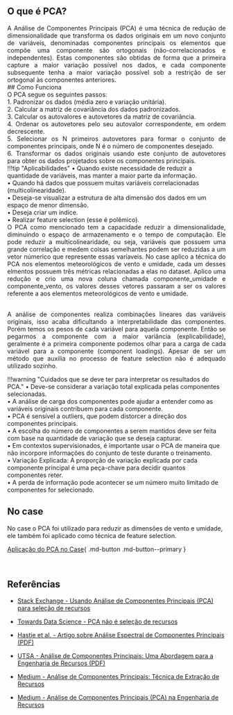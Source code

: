 ## O que é PCA?
<div style="text-align: justify">
A Análise de Componentes Principais (PCA) é uma técnica de redução de dimensionalidade que transforma os dados originais em um novo conjunto de variáveis, denominadas componentes principais os elementos que compõe uma componente são ortogonais (não-correlacionados e independentes). Estas componentes são obtidas de forma que a primeira capture a maior variação possível nos dados, e cada componente subsequente tenha a maior variação possível sob a restrição de ser ortogonal às componentes anteriores.<br />
</div>
## Como Funciona
<div style="text-align: justify">
O PCA segue os seguintes passos:<br />
1.	Padronizar os dados (média zero e variação unitária).<br />
2.	Calcular a matriz de covariância dos dados padronizados.<br />
3.	Calcular os autovalores e autovetores da matriz de covariância.<br />
4.	Ordenar os autovetores pelo seu autovalor correspondente, em ordem decrescente.<br />
5.	Selecionar os N primeiros autovetores para formar o conjunto de componentes principais, onde N é o número de componentes desejado.<br />
6.	Transformar os dados originais usando este conjunto de autovetores para obter os dados projetados sobre os componentes principais.<br />
</div>
!!!tip "Aplicabilidades"
    •	Quando existe necessidade de reduzir a quantidade de variáveis, mas manter a maior parte da informação.<br />
    •	Quando há dados que possuem muitas variáveis correlacionadas (multicolinearidade).<br />
    •	Deseja-se visualizar a estrutura de alta dimensão dos dados em um espaço de menor dimensão.<br />
    •	Deseja criar um índice.<br />
    •	Realizar feature selection (esse é polêmico).<br />

<div style="text-align: justify">   
O PCA como mencionado tem a capacidade reduzir a dimensionalidade, diminuindo o espaço de armazenamento e o tempo de computação. Ele pode reduzir a multicolinearidade, ou seja, variáveis que possuem uma grande correlação e medem coisas semelhantes podem ser reduzidas a um vetor númerico que represente essas varíaveis. No case aplico a técnica do PCA nos elementos meteorológicos de vento e umidade, cada um desses elmentos possuem três métricas relacionadas a elas no dataset. Aplico uma redução e crio uma nova coluna chamada componente_umidade e componente_vento, os valores desses vetores passaram a ser os valores referente a aos elementos meteorológicos de vento e umidade.<br /><br />

A análise de componentes realiza combinações lineares das variáveis originais, isso acaba dificultando a interpretabilidade das componentes. Porém temos os pesos de cada variável para aquela componente. Então se pegarmos a componente com a maior variância (explicabilidade), geralmente é a primeira componente podemos olhar para a carga de cada variável para a componente (component loadings). Apesar de ser um método que auxilia no processo de feature selection não é adequado utilizado sozinho. <br />
</div>

!!!warning "Cuidados que se deve ter para interpretar os resultados do PCA."
    •	Deve-se considerar a variação total explicada pelas componentes selecionadas.<br />
    •	A análise de carga dos componentes pode ajudar a entender como as variáveis originais contribuem para cada componente.<br />
    •	PCA é sensível a outliers, que podem distorcer a direção dos componentes principais.<br />
    •	A escolha do número de componentes a serem mantidos deve ser feita com base na quantidade de variação que se deseja capturar.<br />
    •	Em contextos supervisionados, é importante usar o PCA de maneira que não incorpore informações do conjunto de teste durante o treinamento.<br />
    •	Variação Explicada: A proporção de variação explicada por cada componente principal é uma peça-chave para decidir quantos componentes reter.<br />
    •	A perda de informação pode acontecer se um número muito limitado de componentes for selecionado.<br />


## No case
No case o PCA foi utilizado para reduzir as dimensões de vento e umidade, ele também foi aplicado como técnica de feature selection. <br />

[Aplicação do PCA no Case](https://github.com/pedromateusalmeida/aviacao_brasileira/blob/main/scripts_v2/4_3_feature_selection.ipynb){ .md-button .md-button--primary }


&nbsp;&nbsp;&nbsp;&nbsp;&nbsp;&nbsp;&nbsp;&nbsp;&nbsp;&nbsp;

## Referências

- [Stack Exchange - Usando Análise de Componentes Principais (PCA) para seleção de recursos](https://stats.stackexchange.com/questions/27300/using-principal-component-analysis-pca-for-feature-selection)

- [Towards Data Science - PCA não é seleção de recursos](https://towardsdatascience.com/pca-is-not-feature-selection-3344fb764ae6)

- [Hastie et al. - Artigo sobre Análise Espectral de Componentes Principais (PDF)](https://hastie.su.domains/Papers/spc_jcgs.pdf)

- [UTSA - Análise de Componentes Principais: Uma Abordagem para a Engenharia de Recursos (PDF)](https://rrpress.utsa.edu/server/api/core/bitstreams/014f44f9-d16c-4000-95c2-dcb8e983c474/content)

- [Medium - Análise de Componentes Principais: Técnica de Extração de Recursos](https://medium.com/@mayureshrpalav/principal-component-analysis-feature-extraction-technique-3f480d7b9697)

- [Medium - Análise de Componentes Principais (PCA) na Engenharia de Recursos](https://medium.com/geekculture/principal-component-analysis-pca-in-feature-engineering-472afa39c27d)

